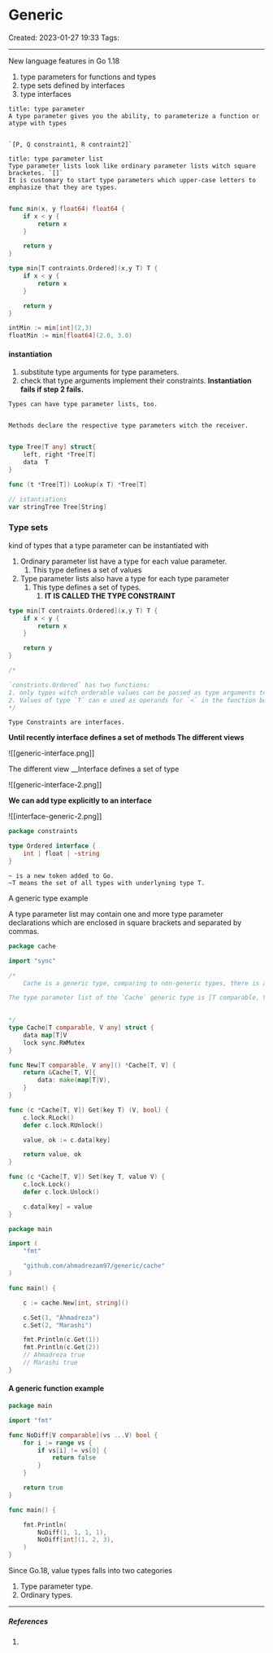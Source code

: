 # Generic
Created: 2023-01-27 19:33
Tags: 
____

New language features in Go 1.18

1. type parameters for functions and types
2. type sets defined by interfaces
3. type interfaces

```ad-note 
title: type parameter
A type parameter gives you the ability, to parameterize a function or atype with types


`[P, Q constraint1, R contraint2]`
```


```ad-tip
title: type parameter list
Type parameter lists look like ordinary parameter lists witch square bracketes. `[]`
It is customary to start type parameters which upper-case letters to emphasize that they are types.


```

```go
func min(x, y float64) float64 {
	if x < y {
		return x
	}

	return y
}

type min[T contraints.Ordered](x,y T) T {
	if x < y {
		return x
	}

	return y
}

intMin := min[int](2,3)
floatMin := min[float64](2.0, 3.0)
```


#### instantiation

1. substitute type arguments for type parameters.
2. check that type arguments implement their constraints.
__Instantiation fails if step 2 fails.__


```ad-warning 
Types can have type parameter lists, too.


Methods declare the respective type parameters witch the receiver.
```

```go

type Tree[T any] struct{
	left, right *Tree[T]
	data  T
}

func (t *Tree[T]) Lookup(x T) *Tree[T]

// istantiations
var stringTree Tree[String]
```


### Type sets

kind of types that a type parameter can be instantiated with

1. Ordinary parameter list have a type for each value parameter.
	1. This type defines a set of values
2. Type parameter lists also have a type for each type parameter
	1. This type defines a set of types. 
		1. __IT IS CALLED THE TYPE CONSTRAINT__


```go
type min[T contraints.Ordered](x,y T) T {
	if x < y {
		return x
	}

	return y
}

/*

`constrints.Ordered` has two functions:
1. only types witch orderable values can be passed as type arguments to T.
2. Values of type `T` can e used as operands for `<` in the function body.
*/
```

```ad-danger 
Type Constraints are interfaces.
```

__Until recently interface defines a set of methods
The different views__

![[generic-interface.png]]

The different view 
	__Interface defines a set of type

![[generic-interface-2.png]]

__We can add type explicitly to an interface__

![[interface-generic-2.png]]

```go
package constraints

type Ordered interface {
	int | float | ~string
}
```

```ad-tip
~ is a new token added to Go.
~T means the set of all types with underlyning type T.
```



A generic type example


A type parameter list may contain one and more type parameter declarations which are enclosed in square brackets and separated by commas.





```go
package cache

import "sync"

/*
	Cache is a generic type, comparing to non-generic types, there is an extra part, a type parameter list, in the declation(sepecification ,more precisely speaking) of a generic type.

The type parameter list of the `Cache` generic type is [T comparable, V any]
	

*/
type Cache[T comparable, V any] struct {
	data map[T]V
	lock sync.RWMutex
}

func New[T comparable, V any]() *Cache[T, V] {
	return &Cache[T, V]{
		data: make(map[T]V),
	}
}

func (c *Cache[T, V]) Get(key T) (V, bool) {
	c.lock.RLock()
	defer c.lock.RUnlock()

	value, ok := c.data[key]

	return value, ok
}

func (c *Cache[T, V]) Set(key T, value V) {
	c.lock.Lock()
	defer c.lock.Unlock()

	c.data[key] = value
}
```


```go
package main

import (
	"fmt"

	"github.com/ahmadrezam97/generic/cache"
)

func main() {

	c := cache.New[int, string]()

	c.Set(1, "Ahmadreza")
	c.Set(2, "Marashi")

	fmt.Println(c.Get(1))
	fmt.Println(c.Get(2))
	// Ahmadreza true
	// Marashi true
}
```


#### A generic function example


```go
package main

import "fmt"

func NoDiff[V comparable](vs ...V) bool {
	for i := range vs {
		if vs[i] != vs[0] {
			return false
		}
	}

	return true
}

func main() {

	fmt.Println(
		NoDiff(1, 1, 1, 1),
		NoDiff[int](1, 2, 3),
	)
}
```



Since Go.18, value types falls into two categories
1. Type parameter type.
2. Ordinary types.


_____
##### References
1.

